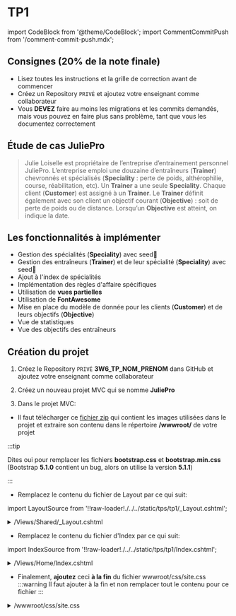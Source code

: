 # TP1

import CodeBlock from '@theme/CodeBlock';
import CommentCommitPush from '/comment-commit-push.mdx';

## Consignes (20% de la note finale)

- Lisez toutes les instructions et la grille de correction avant de commencer
- Créez un Repository `PRIVÉ` et ajoutez votre enseignant comme collaborateur
- Vous **DEVEZ** faire au moins les migrations et les commits demandés, mais vous pouvez en faire plus sans problème, tant que vous les documentez correctement

## Étude de cas JuliePro

> Julie Loiselle est propriétaire de l’entreprise d’entrainement personnel JuliePro. L’entreprise emploi une douzaine d’entraîneurs (**Trainer**) chevronnés et spécialisés (**Speciality** : perte de poids, althérophilie, course, réabilitation, etc).
> Un **Trainer** a une seule **Speciality**.
> Chaque client (**Customer**) est assigné à un **Trainer**.
> Le **Trainer** définit également avec son client un objectif courant (**Objective**) : soit de perte de poids ou de distance. Lorsqu’un **Objective** est atteint, on indique la date.

## Les fonctionnalités à implémenter

- Gestion des spécialités (**Speciality**) avec seed🌱
- Gestion des entraîneurs (**Trainer**) et de leur spécialité (**Speciality**) avec seed🌱
- Ajout à l'index de spécialités
- Implémentation des règles d'affaire spécifiques
- Utilisation de **vues partielles**
- Utilisation de **FontAwesome**
- Mise en place du modèle de donnée pour les clients (**Customer**) et de leurs objectifs (**Objective**)
- Vue de statistiques
- Vue des objectifs des entraîneurs

## Création du projet

1. Créez le Repository `PRIVÉ` **3W6_TP_NOM_PRENOM** dans GitHub et ajoutez votre enseignant comme collaborateur

2. Créez un nouveau projet MVC qui se nomme **JuliePro**
3. Dans le projet MVC:

- Il faut télécharger ce [fichier zip](/tps/tp1/TP1_FichiersComplementaires.zip) qui contient les images utilisées dans le projet et extraire son contenu dans le répertoire **/wwwroot/** de votre projet

:::tip

Dites oui pour remplacer les fichiers **bootstrap.css** et **bootstrap.min.css** (Bootstrap **5.1.0** contient un bug, alors on utilise la version **5.1.1**)

:::

- Remplacez le contenu du fichier de Layout par ce qui suit:

import LayoutSource from '!!raw-loader!./../../static/tps/tp1/\_Layout.cshtml';

<details>
<summary>/Views/Shared/_Layout.cshtml</summary>
<p>
<CodeBlock language="html" title="_Layout.cshtml">{LayoutSource}</CodeBlock>
</p>
</details>

- Remplacez le contenu du fichier d'Index par ce qui suit:

import IndexSource from '!!raw-loader!./../../static/tps/tp1/Index.cshtml';

<details>
<summary>/Views/Home/Index.cshtml</summary>
<p>
<CodeBlock language="html" title="Index.cshtml">{IndexSource}</CodeBlock>
</p>
</details>

- Finalement, **ajoutez** ceci **à la fin** du fichier wwwroot/css/site.css
:::warning
Il faut ajouter à la fin et non remplacer tout le contenu pour ce fichier
:::

<details>
<summary>/wwwroot/css/site.css</summary>
```
:root {
    --bs-primary: #fc9032;
    --bs-primary-rgb: 232,144,50
}

body {
    background-image: none
}
```
</details>

- Assurez-vous que la page d'accueil de votre application est identique à celle-ci:

![Image Reference](/tps/tp1/ReferenceProjet.png)

<CommentCommitPush/>

## Gestion des spécialités

1. Ajout de la classe **Speciality** qui sera gérer par Entity Framework (**EF**) dans le répertoire **/Models/**

![Image Reference](/tps/tp1/diagrammeSpeciality.png)

```csharp title="Speciality"
public string Name { get; set; }
```

:::info

Il faut ajouter les champs nécessaires pour Entity Framework (**EF**) et les annotations. Référez-vous au diagramme plus haut qui vous montre les champs de la classe **Speciality**.

:::

2. Génération du contrôleur MVC pour la classe **Speciality**
3. Ajouter un seed🌱 pour les spécialités

```csharp title="Seed des spécialités"
builder.Entity<Speciality>().HasData(new Speciality() { Id = 1, Name = "Perte de poids" });
builder.Entity<Speciality>().HasData(new Speciality() { Id = 2, Name = "Course" });
builder.Entity<Speciality>().HasData(new Speciality() { Id = 3, Name = "Halthérophilie" });
builder.Entity<Speciality>().HasData(new Speciality() { Id = 4, Name = "Réhabilitation" });
```

4. Ajoutez une migration et mettez à jour votre base de données
5. Le menu **Admin/Specialities** de la page principale doit nous diriger vers la gestion des spécialités
6. Prenez un moment pour retirer la vue **Details** et retirer le lien dans la vue **Index**
7. À ce point, vous devez pouvoir faire les actions **CRUD** de **Speciality**

<CommentCommitPush/>

## Gestion des entraîneurs

1. Ajout de la classe **Trainer** qui sera gérer par Entity Framework Core dans le répertoire **/Models/**

![Image Reference](/tps/tp1/diagrammeTrainer.png)

```csharp title="Trainer"
public string FirstName { get; set; }
public string LastName { get; set; }
public string Email { get; set; }
public string Photo { get; set; }
```

:::info

Il faut ajouter les champs nécessaires pour les **relations** et les **annotations**.

:::

2. Génération du contrôleur MVC pour la classe **Trainer**
3. Ajouter un seed🌱 pour les entraîneurs

```csharp title="Seed des entraîneurs"
builder.Entity<Trainer>().HasData(new Trainer() { Id = 1, FirstName = "Chrystal", LastName = "Lapierre", Email = "Chrystal.lapierre@juliepro.ca", SpecialityId= 1, Photo = "Chrystal.png"});
builder.Entity<Trainer>().HasData(new Trainer() { Id = 2, FirstName = "Félix", LastName = "Trudeau", Email = "Felix.trudeau@juliePro.ca", SpecialityId = 2, Photo = "Felix.png" });
builder.Entity<Trainer>().HasData(new Trainer() { Id = 3, FirstName = "François", LastName = "Saint-John", Email = "Frank.StJohn@juliepro.ca", SpecialityId = 1, Photo = "Francois.png" });
builder.Entity<Trainer>().HasData(new Trainer() { Id = 4, FirstName = "Jean-Claude", LastName = "Bastien", Email = "JC.Bastien@juliepro.ca", SpecialityId = 4, Photo = "JeanClaude.png" });
builder.Entity<Trainer>().HasData(new Trainer() { Id = 5, FirstName = "Jin Lee", LastName = "Godette", Email = "JinLee.godette@juliepro.ca", SpecialityId = 3, Photo = "Jin Lee.png" });
builder.Entity<Trainer>().HasData(new Trainer() { Id = 6, FirstName = "Karine", LastName = "Lachance", Email = "Karine.Lachance@juliepro.ca", SpecialityId = 2, Photo = "Karine.png" });
builder.Entity<Trainer>().HasData(new Trainer() { Id = 7, FirstName = "Ramone", LastName = "Esteban", Email = "Ramone.Esteban@juliepro.ca", SpecialityId = 3, Photo = "Ramone.png" });
```

5. Ajoutez une migration et mettez à jour votre base de données
6. Le menu **Trainers** de la page principale doit nous diriger vers la gestion des entraîneurs

7. Modification de la vue et ajout des entraîneurs
   - Dans la vue Index:
     - Triez les entraîneurs par FirstName en premier et par LastName ensuite
     - Affichez l'image de la photo de l'entraîneur si elle est présente et limitez sa largeur à 200 pixels
     - Affichez le nom de la spécialité, pas son id
   - Dans la vue Details:
     - Affichez l'image de la photo de l'entraîneur en pleine résolution si elle est présente
     - Affichez le nom de la spécialité, pas son id
   - Dans la vue Delete:
     - Affichez le nom de la spécialité, pas son id
   - Dans les vues Create et Edit:
     - Votre select de spécialité est-il vraiment laid?🤮 Rappelez-vous que l'on utilise bootstrap et que les différents éléments doivent utiliser les classes bootstraps!
     - Permettre de sélectionner une spécialité et affichez le nom des spécialités et non pas leurs ids
     - Pour la photo, on garde ça simple pour l'instant et on doit taper le nom de l'image de l'entraîneur

<CommentCommitPush/>

## Ajout à l'index de spécialités

1. Ajouter une colonne qui affiche les **Trainers** des spécialités
2. Chaque **Trainer** doit être un lien vers la page **Edit** de ce **Trainer**

![alt text](image.png)

<CommentCommitPush/>

## Implémentation de la logique d'affaire

1. Empêchez d’effacer une **Speciality** si elle est associé à au moins un **Trainer** et affichez un message approprié à l'utilisateur dans ce cas

![Image Reference](/tps/tp1/deleteSpecialityError.png)

2. Assurez-vous que le delete d'une **spécialité** fonctionne correctement si elle n'est pas utilisée
3. Assurez-vous que le delete d'un **entraîneur** fonctionne correctement

<CommentCommitPush/>

## Utilisation des vues partielles et de FontAwesome

1. Utilisez une vue partielle pour regrouper le bouton d'**action** et le bouton de **retour vers la liste**. Utilisez une vue partielle pour les boutons d'actions des vues suivantes:
   - Trainers/Create
   - Trainers/Edit
   - Trainers/Delete
   - Specialities/Create
   - Specialities/Edit
   - Specialities/Delete

:::caution

Chaque action peut avoir sa propre vue partielle et c'est aussi possible que 2 actions partagent une même vue partielle. Au total, vous ne devrez donc pas avoir plus de 3 vue partielles différentes pour cette section, car il existe 3 actions (Create, Edit et Delete) et vous **DEVEZ** réutiliser vos vues partielles entre **Trainer** et **Speciality**

:::

2. Maintenant que vos boutons d'actions sont réutilisés dans vos différentes vues, utilisez FontAwesome pour les boutons suivants:
   - <img src="https://raw.githubusercontent.com/FortAwesome/Font-Awesome/6.x/svgs/solid/plus.svg" width="20" height="20"/> pour Create
   - <img src="https://raw.githubusercontent.com/FortAwesome/Font-Awesome/6.x/svgs/solid/floppy-disk.svg" width="20" height="20"/> pour Save
   - <img src="https://raw.githubusercontent.com/FortAwesome/Font-Awesome/6.x/svgs/solid/trash.svg" width="20" height="20"/> pour Delete
   - <img src="https://raw.githubusercontent.com/FortAwesome/Font-Awesome/6.x/svgs/solid/circle-left.svg" width="20" height="20"/> pour Back to List
3. Si vos boutons sont trop près des autres champs, donnez leur un peu d'espace!

![Image Reference](/tps/tp1/wrongMargin.png)
❌

![Image Reference](/tps/tp1/rightMargin.png)
👌

<CommentCommitPush/>

## Ajout de clients et de leurs objectifs

1. Mettez en place le modèle de donnée pour les clients (**Customer**) et leurs objectifs (**Objective**)

![Image Reference](/tps/tp1/diagrammeCustomer.png)

```csharp title="Customer"
public string FirstName { get; set; }
public string LastName { get; set; }
public string Email { get; set; }
public DateTime BirthDate { get; set; }
public double StartWeight { get; set; }
```

![Image Reference](/tps/tp1/diagrammeObjective.png)

```csharp title="Objective"
public string Name { get; set; }
public double LostWeightKg { get; set; }
public double DistanceKm { get; set; }
public DateTime AchievedDate { get; set; }
```

2. Un **Customer** a donc une relation **un à plusieurs** avec ses **Objective**. La seule chose qui différencie l'objectif courant, c'est qu'il n'a pas d'**AchievedDate**.
3. Ajouter un seed 🌱 avec 3 clients (**Customer**) et leurs objectifs (**Objective**).
   - Les 3 premier clients doivent être associé à l'entraîneur: **Chrystal Lapierre**
   - Le 4e client doit être associé à l'entraîneur: **Félix Trudeau**
   - Un objectif est considéré comme **courant** si il n'a pas d'AchievedDate et comme **complété** si il en a un.
   - Le premier client doit avoir un objectif **courant** et **trois** objectifs **complété**.
   - Le deuxième client doit avoir **deux** objectifs **courants**.
   - Le troisième client doit avoir **deux** objectifs **complétés**.
   - Le quatrième client doit avoir un objectif **courant** et un objectif **complété**.
   - Le contenu exacte des objectif n'est pas important, mais ils doivent tous être différents et ils doivent contenir un mélange de courses et de perte de poids.
4. Une fois que c'est fait, vérifiez les données dans votre base de données!

<CommentCommitPush/>

## Ajout d'une page de statistiques

1. Créer une page pour afficher des statistiques à propos de l'application.
2. Il faut ajouter **Stats** dans le menu de navigation pour pouvoir accéder à la page de statistiques.
3. Il faut utiliser un **ViewModel** pour contenir les informations à afficher dans cette vue, nommez-le simplement **StatsVM**.
4. Il faut utiliser **Linq** pour obtenir les stats. Chaque stat va demander l'utilisation d'au moins une méthode de Linq qui est spécifiée dans les instructions.
5. Voici les stats qu'il faut afficher
- La distance totale des objectifs avec une Distance (En utilisant **Sum** de Linq)
- Le nombre d'objectifs le plus élevé d'un même client (En utilisant **Max** de Linq)
- Une très courte liste avec les deux clients les plus vieux. Il faut afficher leurs noms et leurs âges. (En utilisant **OrderBy** et **Take** de Linq)
- Les deux stats suivantes sont seulement pour l'entraîneur Chrystal Lapierre
  - La perte de poids moyenne de ses clients (Moyenne par client, pas par objectif en utilisant **Average** et **Sum** de Linq) 
  - Le nombre maximal d'objectifs complétés par un de ses clients (En utilisant **Max** de Linq)
6. Voici une référence pour comprendre ce que l'application doit afficher. (Les valeurs ne sont **pas** les bonnes, évidemment)

:::info
Vous pouvez faire cette page en français ou en anglais.
:::

<CommentCommitPush/>

## Affichage d'un menu d'objectifs

1. C'est maintenant le moment de travailler sur la dernière fonctionnalitée, l'affichage des objectifs.
2. Il faut ajouter une nouvelle option qui doit se nommer **Objectives** dans le menu de navigation pour pouvoir accéder à la page d'objectifs.
3. Voici ce que l'on doit voir dans ce menu lorsque l'on clique sur **Chrystal Lapierre**:
![Image Reference](/tps/tp1/Objectives.png)

4. Et lorsque l'on clique sur **Félix Trudeau**:
![Objectifs #2](/tps/tp1/Objectives2.png)

5. Pour le menu précédent vous devrez utiliser un **accordion** de bootstrap pour afficher chacun des entraîneurs.
6. Une fois que vous affichez le contenu pour un entraîneur, utilisez simplement un tableau.
7. Pour ce menu, vous **devez** utiliser au une vue partielle pour affichez le tableau et vous **devez** également utiliser une vue partielle pour afficher le contenu de chaque rangé du tableau.
8. Vous **devez** également utiliser un ViewModel qui doit se nommer **TrainerObjectivesVM**.
9. Vous **devez** également créer un ViewModel qui doit se nommer **CustomerObjectivesVM**.
10. Le ViewModel **TrainerObjectivesVM** **doit**, en plus de ses autres propriétés, contenir un IEnumerable\<CustomerObjectivesVM\>.

11. Vous pouvez nommer vos vues comme vous le voulez, mais voici une suggestion:
   - Vue principale avec l'accordéon (**accordion**) (AllObjectives.cshtml)
     - Vue partielle avec le tableau (TrainerObjectives.cshtml)
       - Vue partielle avec une rangé du tableau (CustomerObjectives.cshtml)
12. Remarquez que pour chaque titre de l'**accordion** on affiche le nom de l'entraîneur **ET sa spécialité**.
13. Pour le status, il faut afficher un de ces 3 messages qui dépend directement du nombre d'objectif incomplet qui est affiché dans la colonne précédente. Utilisez une couleur différente pour chaque message (color-success, color-warning, color-danger).


<CommentCommitPush/>

## Grille de correction

| Tâche                                           | Nb Points |
| :---------------------------------------------- | :-------: |
| Mise en place du projet initial                 |     1     |
| Gestion des spécialités                         |     2     |
| Gestion des entraîneurs                         |     3     |
| Ajout à l'index de spécialités                  |     2     |
| Logique d'affaire                               |     1     |
| Utilisation de vues partielles pour les boutons |     1     |
| Utilisation de FontAwesome                      |     1     |
| Ajout des clients et de leurs objectifs         |     1     |
| Affichage de statisques avec requêtes Linq      |     3     |
| Affichage des objectifs                         |     4     |
| Consignes Git (commits/push)                    |     1     |
| **Total**                                       |  **/20**  |
